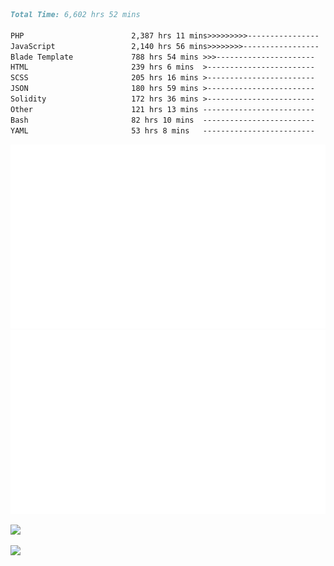 <!--START_SECTION:waka-->

```markdown
Total Time: 6,602 hrs 52 mins

PHP                        2,387 hrs 11 mins>>>>>>>>>----------------   35.50 %
JavaScript                 2,140 hrs 56 mins>>>>>>>>-----------------   31.84 %
Blade Template             788 hrs 54 mins >>>----------------------   11.73 %
HTML                       239 hrs 6 mins  >------------------------   03.56 %
SCSS                       205 hrs 16 mins >------------------------   03.05 %
JSON                       180 hrs 59 mins >------------------------   02.69 %
Solidity                   172 hrs 36 mins >------------------------   02.57 %
Other                      121 hrs 13 mins -------------------------   01.80 %
Bash                       82 hrs 10 mins  -------------------------   01.22 %
YAML                       53 hrs 8 mins   -------------------------   00.79 %
```

<!--END_SECTION:waka-->

![](https://raw.githubusercontent.com/DrMaxis/github-stats-transparent/output/generated/overview.svg)
![](https://raw.githubusercontent.com/DrMaxis/github-stats-transparent/output/generated/languages.svg)

![](https://git-readme-stats-drmaxis-projects.vercel.app/api?username=drmaxis&show_icons=true&theme=outrun&count_private=true&show=reviews,discussions_started,discussions_answered,prs_merged,prs_merged_percentage&custom_title=2024%20Github%20Rank)
 
<a href="https://count.getloli.com/"><img src="https://count.getloli.com/get/@:maxis-the-alchemist?theme=rule34"></a>
<!-- https://count.getloli.com/get/@alchemist?theme=rule34 -->
<br>
